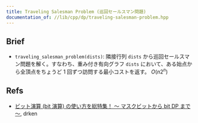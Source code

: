 ```yaml
---
title: Traveling Salesman Problem (巡回セールスマン問題)
documentation_of: //lib/cpp/dp/traveling-salesman-problem.hpp
---
```

## Brief
* `traveling_salesman_problem(dists)`: 隣接行列 `dists` から巡回セールスマン問題を解く。すなわち、重み付き有向グラフ `dists` において、ある始点から全頂点をちょうど 1 回ずつ訪問する最小コストを返す。 $O(n 2^n)$

## Refs
* [ビット演算 (bit 演算) の使い方を総特集！ 〜 マスクビットから bit DP まで 〜](https://qiita.com/drken/items/7c6ff2aa4d8fce1c9361#11-bit-dp), drken
